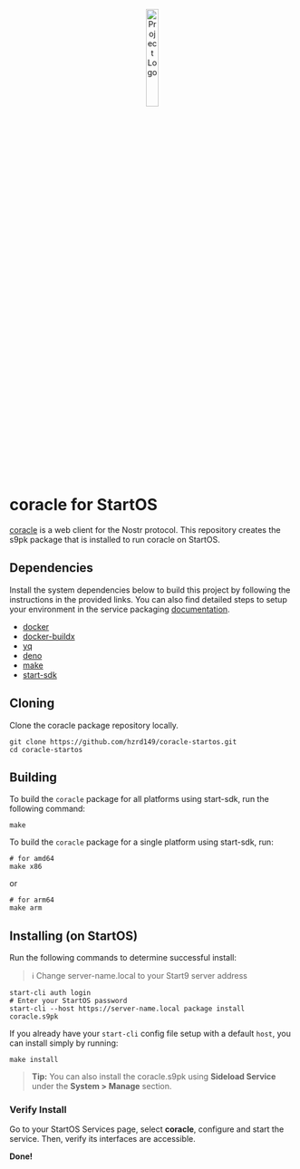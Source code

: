<p align="center">
  <img src="https://github.com/coracle-social/coracle/blob/master/public/images/logo.png?raw=true" alt="Project Logo" width="21%">
</p>

# coracle for StartOS

[coracle](https://github.com/coracle-social/coracle) is a web client for the Nostr protocol. This repository creates the s9pk package that is installed to run coracle on StartOS.

## Dependencies

Install the system dependencies below to build this project by following the instructions in the provided links. You can also find detailed steps to setup your environment in the service packaging [documentation](https://github.com/Start9Labs/service-pipeline#development-environment).

- [docker](https://docs.docker.com/get-docker)
- [docker-buildx](https://docs.docker.com/buildx/working-with-buildx/)
- [yq](https://mikefarah.gitbook.io/yq)
- [deno](https://deno.land/)
- [make](https://www.gnu.org/software/make/)
- [start-sdk](https://github.com/Start9Labs/start-os/tree/master/backend)

## Cloning

Clone the coracle package repository locally.

```
git clone https://github.com/hzrd149/coracle-startos.git
cd coracle-startos
```

## Building

To build the `coracle` package for all platforms using start-sdk, run the following command:

```
make
```

To build the `coracle` package for a single platform using start-sdk, run:

```
# for amd64
make x86
```
or
```
# for arm64
make arm
```

## Installing (on StartOS)

Run the following commands to determine successful install:
> :information_source: Change server-name.local to your Start9 server address

```
start-cli auth login
# Enter your StartOS password
start-cli --host https://server-name.local package install coracle.s9pk
```

If you already have your `start-cli` config file setup with a default `host`, you can install simply by running:

```
make install
```

> **Tip:** You can also install the coracle.s9pk using **Sideload Service** under the **System > Manage** section.

### Verify Install

Go to your StartOS Services page, select **coracle**, configure and start the service. Then, verify its interfaces are accessible.

**Done!**
